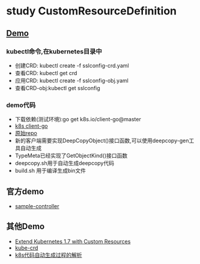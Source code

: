 # study CustomResourceDefinition

## [Demo](https://medium.com/velotio-perspectives/extending-kubernetes-apis-with-custom-resource-definitions-crds-139c99ed3477)

### kubectl命令,在kubernetes目录中
- 创建CRD: kubectl create -f sslconfig-crd.yaml 
- 查看CRD: kubectl get crd
- 应用CRD: kubectl create -f sslconfig-obj.yaml
- 查看CRD-obj:kubectl get sslconfig 
  
### demo代码
- 下载依赖(测试环境):go get k8s.io/client-go@master
- [k8s client-go](https://github.com/kubernetes/client-go)
- [原始repo](https://github.com/velotio-tech/crd-example)
- 新的客户端需要实现DeepCopyObject()接口函数,可以使用deepcopy-gen工具自动生成
- TypeMeta已经实现了GetObjectKind()接口函数
- deepcopy.sh用于自动生成deepcopy代码
- build.sh 用于编译生成bin文件

## 官方demo
- [sample-controller](https://github.com/kubernetes/sample-controller)

## 其他Demo
- [Extend Kubernetes 1.7 with Custom Resources](https://thenewstack.io/extend-kubernetes-1-7-custom-resources/)
- [kube-crd](https://github.com/yaronha/kube-crd)
- [k8s代码自动生成过程的解析](http://blog.xbblfz.site/2018/09/19/k8s%E4%BB%A3%E7%A0%81%E8%87%AA%E5%8A%A8%E7%94%9F%E6%88%90%E8%BF%87%E7%A8%8B%E7%9A%84%E8%A7%A3%E6%9E%90/)